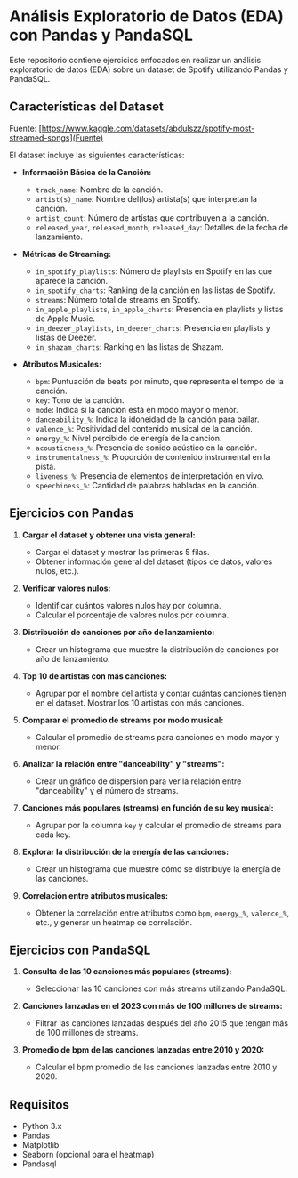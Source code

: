 # Análisis Exploratorio de Datos (EDA) con Pandas y PandaSQL

Este repositorio contiene ejercicios enfocados en realizar un análisis exploratorio de datos (EDA) sobre un dataset de Spotify utilizando Pandas y PandaSQL.

## Características del Dataset

Fuente:
[https://www.kaggle.com/datasets/abdulszz/spotify-most-streamed-songs](Fuente)

El dataset incluye las siguientes características:

- **Información Básica de la Canción:**

  - `track_name`: Nombre de la canción.
  - `artist(s)_name`: Nombre del(los) artista(s) que interpretan la canción.
  - `artist_count`: Número de artistas que contribuyen a la canción.
  - `released_year`, `released_month`, `released_day`: Detalles de la fecha de lanzamiento.

- **Métricas de Streaming:**

  - `in_spotify_playlists`: Número de playlists en Spotify en las que aparece la canción.
  - `in_spotify_charts`: Ranking de la canción en las listas de Spotify.
  - `streams`: Número total de streams en Spotify.
  - `in_apple_playlists`, `in_apple_charts`: Presencia en playlists y listas de Apple Music.
  - `in_deezer_playlists`, `in_deezer_charts`: Presencia en playlists y listas de Deezer.
  - `in_shazam_charts`: Ranking en las listas de Shazam.

- **Atributos Musicales:**
  - `bpm`: Puntuación de beats por minuto, que representa el tempo de la canción.
  - `key`: Tono de la canción.
  - `mode`: Indica si la canción está en modo mayor o menor.
  - `danceability_%`: Indica la idoneidad de la canción para bailar.
  - `valence_%`: Positividad del contenido musical de la canción.
  - `energy_%`: Nivel percibido de energía de la canción.
  - `acousticness_%`: Presencia de sonido acústico en la canción.
  - `instrumentalness_%`: Proporción de contenido instrumental en la pista.
  - `liveness_%`: Presencia de elementos de interpretación en vivo.
  - `speechiness_%`: Cantidad de palabras habladas en la canción.

## Ejercicios con Pandas

1. **Cargar el dataset y obtener una vista general:**

   - Cargar el dataset y mostrar las primeras 5 filas.
   - Obtener información general del dataset (tipos de datos, valores nulos, etc.).

2. **Verificar valores nulos:**

   - Identificar cuántos valores nulos hay por columna.
   - Calcular el porcentaje de valores nulos por columna.

3. **Distribución de canciones por año de lanzamiento:**

   - Crear un histograma que muestre la distribución de canciones por año de lanzamiento.

4. **Top 10 de artistas con más canciones:**

   - Agrupar por el nombre del artista y contar cuántas canciones tienen en el dataset. Mostrar los 10 artistas con más canciones.

5. **Comparar el promedio de streams por modo musical:**

   - Calcular el promedio de streams para canciones en modo mayor y menor.

6. **Analizar la relación entre "danceability" y "streams":**

   - Crear un gráfico de dispersión para ver la relación entre "danceability" y el número de streams.

7. **Canciones más populares (streams) en función de su key musical:**

   - Agrupar por la columna `key` y calcular el promedio de streams para cada key.

8. **Explorar la distribución de la energía de las canciones:**

   - Crear un histograma que muestre cómo se distribuye la energía de las canciones.

9. **Correlación entre atributos musicales:**
   - Obtener la correlación entre atributos como `bpm`, `energy_%`, `valence_%`, etc., y generar un heatmap de correlación.

## Ejercicios con PandaSQL

1. **Consulta de las 10 canciones más populares (streams):**

   - Seleccionar las 10 canciones con más streams utilizando PandaSQL.

2. **Canciones lanzadas en el 2023 con más de 100 millones de streams:**

   - Filtrar las canciones lanzadas después del año 2015 que tengan más de 100 millones de streams.

3. **Promedio de bpm de las canciones lanzadas entre 2010 y 2020:**
   - Calcular el bpm promedio de las canciones lanzadas entre 2010 y 2020.

## Requisitos

- Python 3.x
- Pandas
- Matplotlib
- Seaborn (opcional para el heatmap)
- Pandasql
